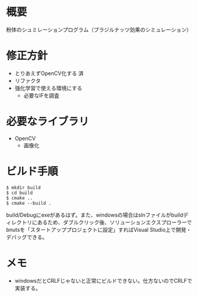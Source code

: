 # 概要

粉体のシュミレーションプログラム（ブラジルナッツ効果のシミュレーション）

# 修正方針

* とりあえずOpenCV化する 済
* リファクタ
* 強化学習で使える環境にする
  * 必要なIFを調査


# 必要なライブラリ

* OpenCV
  * 画像化

# ビルド手順

```
$ mkdir build
$ cd build
$ cmake .. 
$ cmake --build .
```

build/Debugにexeがあるはず。また、windowsの場合はslnファイルがbuildディレクトリにあるため、ダブルクリック後、ソリューションエクスプローラーでbnutsを「スタートアッププロジェクトに設定」すればVisual Studio上で開発・デバッグできる。

# メモ

* windowsだとCRLFじゃないと正常にビルドできない。仕方ないのでCRLFで実装する。
